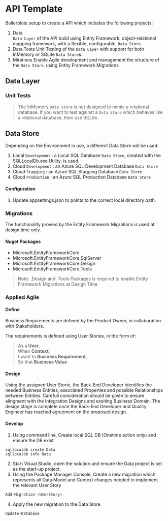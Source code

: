 # API Template

Boilerplate setup to create a API which includes the following projects:  
1. Data  
`Data Layer` of the API build using Entity Framework: object-relational mapping framework, with a flexible, configurable, `Data Store`.
2. Data.Tests
Unit Testing of the `Data Layer` with support for both InMemory or SQLite `Data Store`s.
3. Mirations
Enable Agile development and management the structure of the `Data Store`, using Entity Framework Migrations

## Data Layer
### Unit Tests
> The InMemory `Data Store` is not designed to mimic a relational database. If you want to test against a `Data Store` which behaves like a relational database, then use SQLite.

## Data Store
Depending on the Environment in use, a different Data Store will be used:
1. Local `Development` : a Local SQL Database `Data Store`, created with the SQLLocalDb.exe Utility, is used.
2. Cloud `Development` : an Azure SQL Development Database `Data Store`
3. Cloud `Stagging` : an Azure SQL Stagging Database `Data Store`
4. Cloud `Production` : an Azure SQL Production Database `Data Store`

#### Configuration
1. Update appsettings.json to points to the correct local directory path.

### Migrations
The functionality provied by the Entity Framework Migrations is used at design time only.


#### Nuget Packages
* Microsoft.EntityFrameworkCore  
* Microsoft.EntityFrameworkCore.SqlServer  
* Microsoft.EntityFrameworkCore.Design  
* Microsoft.EntityFrameworkCore.Tools  

> Note: .Design and .Tools Packages is required to enable Entity Framework Migrations at Design Time

### Applied Agile  
#### Define   
Business Requirements are defined by the Product Owner, in collaboration with Stakeholders.

The requirements is defined using User Stories, in the form of:
> As a **User**,  
> When **Context**,  
> I want to **Business Requirement**,  
> So that **Business Value**  

#### Design
Using the assigned User Storie, the Back-End Developer identifies the needed Business Entities, associated Properties and possible Relationships between Entities.
Carefull consideration should be given to ensure alingment with the Integration Designs and exsiting Business Domain. The design stage is complete once the Back-End Developer and Quality Engineer has reached agreement on the proposed design.

#### Develop

1. Using command line, Create local SQL DB (Onetime action only) and ensure the DB exist 
```
sqllocaldb create Data
sqllocaldb info Data
```
2. Start Visual Studio, open the solution and ensure the Data project is set as the start-up project.
3. Using the Package Manager Console, Create a new migration which represents all Data Model and Context changes needed to implement the relevant User Story
```Powershell
Add-Migration <UserStory>
```
4. Apply the new migration to the Data Store
```Powershell
Update-Database
```